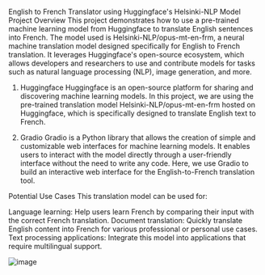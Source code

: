 English to French Translator using Huggingface's Helsinki-NLP Model
Project Overview
This project demonstrates how to use a pre-trained machine learning model from Huggingface to translate English sentences into French. The model used is Helsinki-NLP/opus-mt-en-frm, a neural machine translation model designed specifically for English to French translation. It leverages Huggingface's open-source ecosystem, which allows developers and researchers to use and contribute models for tasks such as natural language processing (NLP), image generation, and more.

1. Huggingface
Huggingface is an open-source platform for sharing and discovering machine learning models. In this project, we are using the pre-trained translation model Helsinki-NLP/opus-mt-en-frm hosted on Huggingface, which is specifically designed to translate English text to French.

2. Gradio
Gradio is a Python library that allows the creation of simple and customizable web interfaces for machine learning models. It enables users to interact with the model directly through a user-friendly interface without the need to write any code. Here, we use Gradio to build an interactive web interface for the English-to-French translation tool.

Potential Use Cases
This translation model can be used for:

Language learning: Help users learn French by comparing their input with the correct French translation.
Document translation: Quickly translate English content into French for various professional or personal use cases.
Text processing applications: Integrate this model into applications that require multilingual support.

![image](https://github.com/user-attachments/assets/20b1588a-1811-46a8-bb6b-4bc3d5e09761)
